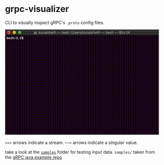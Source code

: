 # grpc-visualizer
CLI to visually inspect gRPC's `.proto` config files.
 
![Demo GIF](https://raw.githubusercontent.com/kunalsheth/grpc-visualizer/master/demo/demo.gif)

`>>>` arrows indicate a stream. 
`──>` arrows indicate a singular value.

take a look at the [`samples`](https://github.com/kunalsheth/grpc-visualizer/blob/master/samples/) folder for testing input data.
`samples/` taken from the [gRPC java example repo](github.com/grpc/grpc-java/tree/master/examples/src/main/proto)